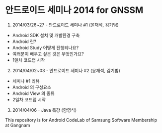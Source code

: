 안드로이드 세미나 2014 for GNSSM
=====================

1. 2014/03/26~27 - 안드로이드 세미나 #1 (윤재석, 김기범)
  - Android SDK 설치 및 개발환경 구축
  - Android 란?
  - Android Study 어떻게 진행되나요?
  - 여러분이 배우고 싶은 것은 무엇인가요?
  - 1일차 코드랩 시작

2. 2014/04/02~03 - 안드로이드 세미나 #2 (윤재석, 김기범)
  - 세미나 #1 리뷰
  - Android 의 구성요소
  - Android View 의 종류
  - 2일차 코드랩 시작

3. 2014/04/06 - Java 특강 (함영식)

This repository is for Android CodeLab of Samsung Software Membership at Gangnam
